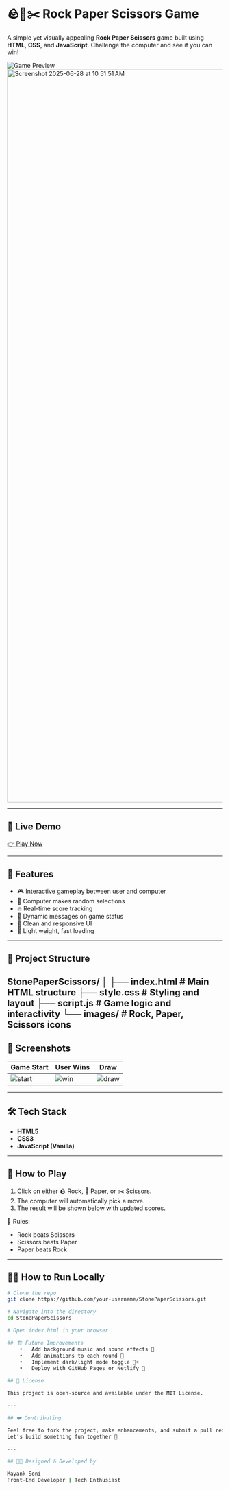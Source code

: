 # 🪨📄✂️ Rock Paper Scissors Game

A simple yet visually appealing **Rock Paper Scissors** game built using **HTML**, **CSS**, and **JavaScript**. Challenge the computer and see if you can win!

![Game Preview](./images/preview.png) <!-- Optional: Replace with actual screenshot -->
<img width="1710" alt="Screenshot 2025-06-28 at 10 51 51 AM" src="https://github.com/user-attachments/assets/bf582629-e49c-4c0d-8018-2bae975a6972" />

---

## 🚀 Live Demo

[👉 Play Now](https://your-deployment-link.com) <!-- Replace with live GitHub Pages or Netlify link -->

---

## 🧠 Features

- 🎮 Interactive gameplay between user and computer
- 🧠 Computer makes random selections
- 🔥 Real-time score tracking
- 📢 Dynamic messages on game status
- 🎨 Clean and responsive UI
- 🌙 Light weight, fast loading

---

## 📂 Project Structure

StonePaperScissors/
│
├── index.html       # Main HTML structure
├── style.css        # Styling and layout
├── script.js        # Game logic and interactivity
└── images/          # Rock, Paper, Scissors icons
---

## 📸 Screenshots

| Game Start | User Wins | Draw |
|------------|------------|------|
| ![start](./images/screenshot1.png) | ![win](./images/screenshot2.png) | ![draw](./images/screenshot3.png) |

---

## 🛠️ Tech Stack

- **HTML5**
- **CSS3**
- **JavaScript (Vanilla)**

---

## 🧩 How to Play

1. Click on either 🪨 Rock, 📄 Paper, or ✂️ Scissors.
2. The computer will automatically pick a move.
3. The result will be shown below with updated scores.

🧾 Rules:
- Rock beats Scissors
- Scissors beats Paper
- Paper beats Rock

---

## 🧑‍💻 How to Run Locally

```bash
# Clone the repo
git clone https://github.com/your-username/StonePaperScissors.git

# Navigate into the directory
cd StonePaperScissors

# Open index.html in your browser

## 🏗️ Future Improvements
	•	Add background music and sound effects 🎵
	•	Add animations to each round 🔄
	•	Implement dark/light mode toggle 🌙☀️
	•	Deploy with GitHub Pages or Netlify 🚀

## 📄 License

This project is open-source and available under the MIT License.

---

## ❤️ Contributing

Feel free to fork the project, make enhancements, and submit a pull request!
Let’s build something fun together 🚀

---

## 👨‍🎨 Designed & Developed by

Mayank Soni
Front-End Developer | Tech Enthusiast
